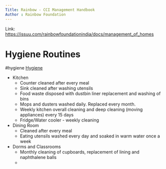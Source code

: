 ```yaml
---
Title: Rainbow - CCI Management Handbook
Author : Rainbow Foundation
---
```


Link: https://issuu.com/rainbowfoundationindia/docs/management_of_homes

# Hygiene Routines

#hygiene [Hygiene](Hygiene)

- Kitchen
	- Counter cleaned after every meal
	- Sink cleaned after washing utensils
	- Food waste disposed with dustbin liner replacement and washing of bins
	- Mops and dusters washed daily. Replaced every month. 
	- Weekly kitchen overall cleaning and deep cleaning (moving appliances) every 15 days
	- Fridge/Water cooler - weekly cleaning
- Dining Room
	- Cleaned after every meal
	- Eating utensils washed every day and soaked in warm water once a week
- Dorms and Classrooms
	- Monthly cleaning of cupboards, replacement of lining and naphthalene balls
	- 